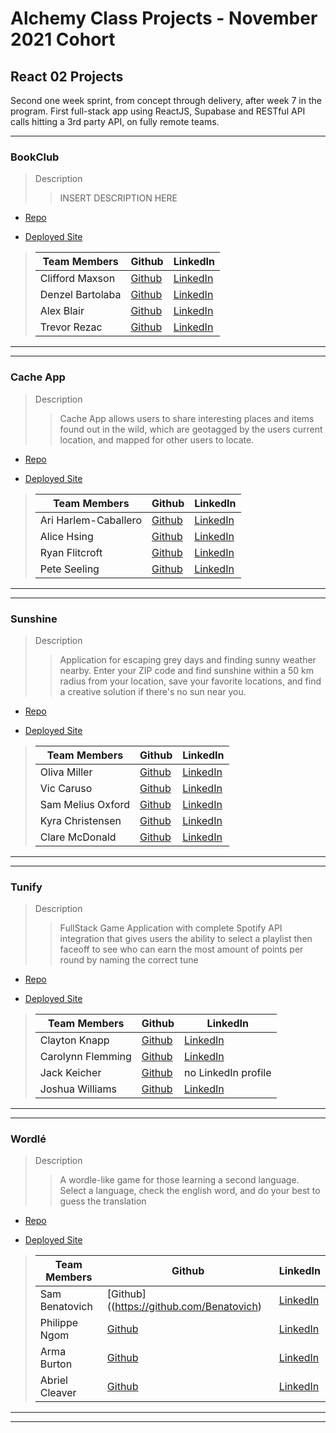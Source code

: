 




# Alchemy Class Projects - November 2021 Cohort

## React 02 Projects

Second one week sprint, from concept through delivery, after week 7 in the program.  First full-stack app using ReactJS, Supabase and RESTful API calls hitting a 3rd party API, on fully remote teams.
___

### BookClub

> Description 
>> INSERT DESCRIPTION HERE

* [Repo](https://github.com/alex-i-blair/BookBound)

* [Deployed Site](https://frosty-murdock-a43b9f.netlify.app/)

>| Team Members  | Github  | LinkedIn  |
>|---|---|---|
>| Clifford Maxson | [Github](https://github.com/Cliffmax85)   | [LinkedIn](https://www.linkedin.com/in/clifford-maxson-a77a10ab/)   |
>| Denzel Bartolaba |  [Github](https://github.com/xDenzelB)  |  [LinkedIn](https://www.linkedin.com/in/denzel-bartolaba-45a322b5/)  |
>| Alex Blair |  [Github](https://github.com/alex-i-blair)  |  [LinkedIn](https://www.linkedin.com/in/alex-blair-a72a10ab/)  |
>| Trevor Rezac |  [Github](https://github.com/Trevor-Rezac)  |  [LinkedIn](https://www.linkedin.com/in/trevor-rezac-a14840124)  |

___
___

### Cache App

> Description 
>> Cache App allows users to share interesting places and items found out in the wild, which are geotagged by the users current location, and mapped for other users to locate.

* [Repo](https://github.com/alicehsing/cache-app)

* [Deployed Site](https://cache-app.netlify.app/cachelist)

>| Team Members  | Github  | LinkedIn  |
>|---|---|---|
>| Ari Harlem-Caballero | [Github](https://github.com/ari-harlem-caballero)   | [LinkedIn](https://www.linkedin.com/in/ari-harlem-caballero/)   |
>| Alice Hsing |  [Github](https://github.com/alicehsing)  |  [LinkedIn](https://www.linkedin.com/in/alice-hsing-94603315/)  |
>| Ryan Flitcroft |  [Github](https://github.com/ryanflitcroft)  |  [LinkedIn](https://www.linkedin.com/in/ryanflitcroft/)  |
>| Pete Seeling |  [Github](https://github.com/PeteSeeling)  |  [LinkedIn](https://www.linkedin.com/in/pete-seeling-014040231/)  |

___
___ 
### Sunshine

> Description 
>> Application for escaping grey days and finding sunny weather nearby. Enter your ZIP code and find sunshine within a 50 km radius from your location, save your favorite locations, and find a creative solution if there's no sun near you.

* [Repo](https://github.com/oliviaamiller/sunshine)

* [Deployed Site](https://sunshine2.netlify.app/)

>| Team Members  | Github  | LinkedIn  |
>|---|---|---|
>| Oliva Miller | [Github](https://github.com/oliviaamiller)   | [LinkedIn](https://www.linkedin.com/in/olivia-miller-8087141b5)   |
>| Vic Caruso | [Github](https://github.com/viccaruso)  |  [LinkedIn](https://www.linkedin.com/in/viccaruso/)  |
>| Sam Melius Oxford | [Github](https://github.com/Sam-Melius)  |  [LinkedIn](https://www.linkedin.com/in/sam-melius-oxford/)  |
>| Kyra Christensen |  [Github](https://github.com/Kyra-christensen)  |  [LinkedIn](https://www.linkedin.com/in/kyra-christensen)  |
>| Clare McDonald |  [Github](https://github.com/ClareMcDonald)  |  [LinkedIn](https://www.linkedin.com/in/clare-s-mcdonald/)  |

___
___

### Tunify

> Description 
>> FullStack Game Application with complete Spotify API integration that gives users the ability to select a playlist then faceoff to see who can earn the most amount of points per round by naming the correct tune

* [Repo](https://github.com/joshua360x/name-that-tune)

* [Deployed Site](https://tunify-5fb407.netlify.app/)

>| Team Members  | Github  | LinkedIn  |
>|---|---|---|
>| Clayton Knapp | [Github](https://github.com/clayton-knapp)   | [LinkedIn](https://www.linkedin.com/in/clayton-knapp/)   |
>| Carolynn Flemming | [Github](https://github.com/CarolynnFleming)  |  [LinkedIn](https://www.linkedin.com/in/carolynnfeming/)  |
>| Jack Keicher | [Github](https://github.com/cadillacjack42)  |  no LinkedIn profile |
>| Joshua Williams |  [Github](https://github.com/joshua360x)  |  [LinkedIn](https://www.linkedin.com/in/joshua-williams22/)  |

___
___

### Wordlé

> Description 
>> A wordle-like game for those learning a second language. Select a language, check the english word, and do your best to guess the translation

* [Repo](https://github.com/WordleApp/wordleapp)

* [Deployed Site](https://wordleapp.netlify.app/)

>| Team Members  | Github  | LinkedIn  |
>|---|---|---|
>| Sam Benatovich | [Github]((https://github.com/Benatovich)   | [LinkedIn](https://www.linkedin.com/in/sam-benatovich)   |
>| Philippe Ngom | [Github](https://github.com/philngom)  |  [LinkedIn](https://www.linkedin.com/in/philippe-ngom-134113102/)  |
>| Arma Burton | [Github](https://github.com/armaBurton)  |  [LinkedIn](https://www.linkedin.com/in/arma-burton/)  |
>| Abriel Cleaver |  [Github]()  |  [LinkedIn]()  | <!---dismissed from the program, don't have her info on hand-->

___
___


